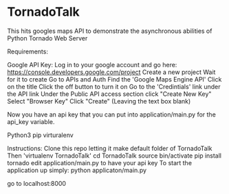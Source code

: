 TornadoTalk
===========

This hits googles maps API to demonstrate the asynchronous abilities of Python Tornado Web Server


Requirements:

Google API Key:
Log in to your google account and go here:
https://console.developers.google.com/project
Create a new project
Wait for it to create
Go to APIs and Auth
Find the 'Google Maps Engine API'
Click on the title
Click the off button to turn it on
Go to the 'Credintials' link under the API link
Under the Public API access section click "Create New Key"
Select "Browser Key"
Click "Create" (Leaving the text box blank)

Now you have an api key that you can put into application/main.py for the api_key variable.

Python3
pip
virturalenv

Instructions:
Clone this repo letting it make default folder of  TornadoTalk
Then 'virtualenv  TornadoTalk'
cd  TornadoTalk
source bin/activate
pip install tornado
edit application/main.py to have your api key
To start the application up simply: python applicaton/main.py

go to localhost:8000